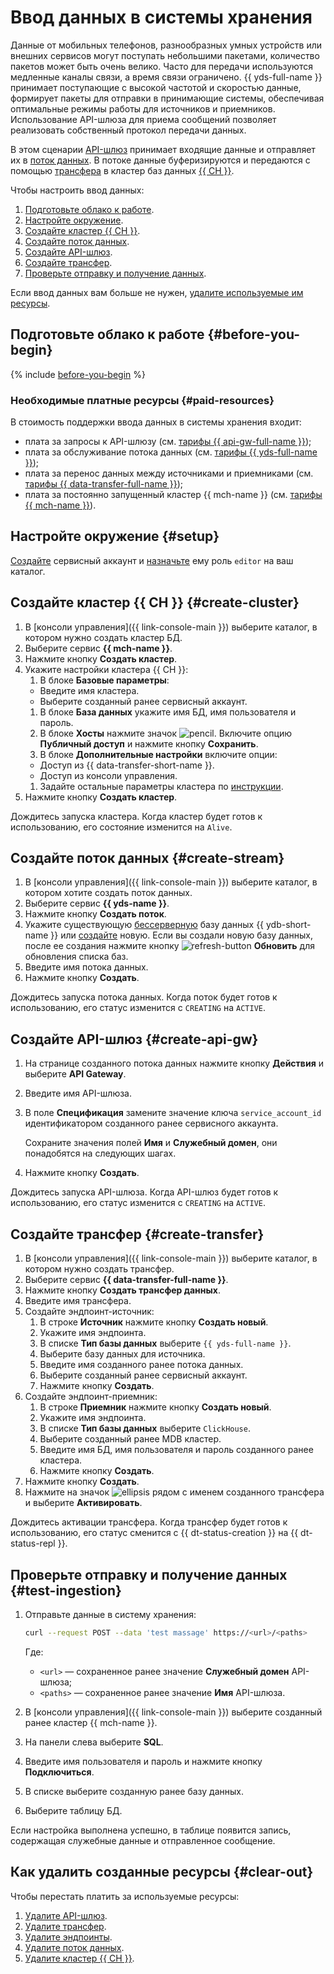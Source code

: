 # Ввод данных в системы хранения


Данные от мобильных телефонов, разнообразных умных устройств или внешних сервисов могут поступать небольшими пакетами, количество пакетов может быть очень велико. Часто для передачи используются медленные каналы связи, а время связи ограничено. {{ yds-full-name }} принимает поступающие с высокой частотой и скоростью данные, формирует пакеты для отправки в принимающие системы, обеспечивая оптимальные режимы работы для источников и приемников. Использование API-шлюза для приема сообщений позволяет реализовать собственный протокол передачи данных.

В этом сценарии [API-шлюз](../../api-gateway/concepts/index.md) принимает входящие данные и отправляет их в [поток данных](../../data-streams/concepts/index.md). В потоке данные буферизируются и передаются с помощью [трансфера](../../data-transfer/concepts/index.md) в кластер баз данных [{{ CH }}](../../managed-clickhouse/concepts/index.md).

Чтобы настроить ввод данных:

1. [Подготовьте облако к работе](#before-you-begin).
1. [Настройте окружение](#setup).
1. [Создайте кластер {{ CH }}](#create-cluster).
1. [Создайте поток данных](#create-stream).
1. [Создайте API-шлюз](#create-api-gw).
1. [Создайте трансфер](#create-transfer).
1. [Проверьте отправку и получение данных](#test-ingestion).

Если ввод данных вам больше не нужен, [удалите используемые им ресурсы](#clear-out).

## Подготовьте облако к работе {#before-you-begin}

{% include [before-you-begin](../_tutorials_includes/before-you-begin.md) %}

### Необходимые платные ресурсы {#paid-resources}

В стоимость поддержки ввода данных в системы хранения входит:

* плата за запросы к API-шлюзу (см. [тарифы {{ api-gw-full-name }}](../../api-gateway/pricing.md));
* плата за обслуживание потока данных (см. [тарифы {{ yds-full-name }}](../../data-streams/pricing.md));
* плата за перенос данных между источниками и приемниками (см. [тарифы {{ data-transfer-full-name }}](../../data-transfer/pricing.md));
* плата за постоянно запущенный кластер {{ mch-name }} (см. [тарифы {{ mch-name }}](../../managed-clickhouse/pricing.md)).

## Настройте окружение {#setup}

[Создайте](../../iam/operations/sa/create.md) сервисный аккаунт и [назначьте](../../iam/operations/sa/assign-role-for-sa.md) ему роль `editor` на ваш каталог.

## Создайте кластер {{ CH }} {#create-cluster}

1. В [консоли управления]({{ link-console-main }}) выберите каталог, в котором нужно создать кластер БД.
1. Выберите сервис **{{ mch-name }}**.
1. Нажмите кнопку **Создать кластер**.
1. Укажите настройки кластера {{ CH }}:
    1. В блоке **Базовые параметры**:
      * Введите имя кластера.
      * Выберите созданный ранее сервисный аккаунт.
    1. В блоке **База данных** укажите имя БД, имя пользователя и пароль.
    1. В блоке **Хосты** нажмите значок ![pencil](../../_assets/pencil.svg). Включите опцию **Публичный доступ** и нажмите кнопку **Сохранить**.
    1. В блоке **Дополнительные настройки** включите опции:
      * Доступ из {{ data-transfer-short-name }}.
      * Доступ из консоли управления.
    1. Задайте остальные параметры кластера по [инструкции](../../managed-clickhouse/operations/cluster-create.md).
1. Нажмите кнопку **Создать кластер**.

Дождитесь запуска кластера. Когда кластер будет готов к использованию, его состояние изменится на `Alive`.

## Создайте поток данных {#create-stream}

1. В [консоли управления]({{ link-console-main }}) выберите каталог, в котором хотите создать поток данных.
1. Выберите сервис **{{ yds-name }}**.
1. Нажмите кнопку **Создать поток**.
1. Укажите существующую [бессерверную](../../ydb/concepts/serverless-and-dedicated.md#serverless) базу данных {{ ydb-short-name }} или [создайте](../../ydb/quickstart.md#serverless) новую. Если вы создали новую базу данных, после ее создания нажмите кнопку ![refresh-button](../../_assets/data-streams/refresh-button.svg) **Обновить** для обновления списка баз.
1. Введите имя потока данных.
1. Нажмите кнопку **Создать**.

Дождитесь запуска потока данных. Когда поток будет готов к использованию, его статус изменится с `CREATING` на `ACTIVE`.

## Создайте API-шлюз {#create-api-gw}

1. На странице созданного потока данных нажмите кнопку **Действия** и выберите **API Gateway**.
1. Введите имя API-шлюза.
1. В поле **Спецификация** замените значение ключа `service_account_id` идентификатором созданного ранее сервисного аккаунта.

    Сохраните значения полей **Имя** и **Служебный домен**, они понадобятся на следующих шагах.
1. Нажмите кнопку **Создать**.

Дождитесь запуска API-шлюза. Когда API-шлюз будет готов к использованию, его статус изменится с `CREATING` на `ACTIVE`.

## Создайте трансфер {#create-transfer}

1. В [консоли управления]({{ link-console-main }}) выберите каталог, в котором нужно создать трансфер.
1. Выберите сервис **{{ data-transfer-full-name }}**.
1. Нажмите кнопку **Создать трансфер данных**.
1. Введите имя трансфера.
1. Создайте эндпоинт-источник:
    1. В строке **Источник** нажмите кнопку **Создать новый**.
    1. Укажите имя эндпоинта.
    1. В списке **Тип базы данных** выберите `{{ yds-full-name }}`.
    1. Выберите базу данных для источника.
    1. Введите имя созданного ранее потока данных.
    1. Выберите созданный ранее сервисный аккаунт.
    1. Нажмите кнопку **Создать**.
1. Создайте эндпоинт-приемник:
    1. В строке **Приемник** нажмите кнопку **Создать новый**.
    1. Укажите имя эндпоинта.
    1. В списке **Тип базы данных** выберите `ClickHouse`.
    1. Выберите созданный ранее MDB кластер.
    1. Введите имя БД, имя пользователя и пароль созданного ранее кластера.
    1. Нажмите кнопку **Создать**.
1. Нажмите кнопку **Создать**.
1. Нажмите на значок ![ellipsis](../../_assets/horizontal-ellipsis.svg) рядом с именем созданного трансфера и выберите **Активировать**.

Дождитесь активации трансфера. Когда трансфер будет готов к использованию, его статус сменится с {{ dt-status-creation }} на {{ dt-status-repl }}.

## Проверьте отправку и получение данных {#test-ingestion}

1. Отправьте данные в систему хранения:

    ```bash
    curl --request POST --data 'test massage' https://<url>/<paths>
    ```

    Где:

    * `<url>` — сохраненное ранее значение **Служебный домен** API-шлюза;
    * `<paths>` — сохраненное ранее значение **Имя** API-шлюза.
1. В [консоли управления]({{ link-console-main }}) выберите созданный ранее кластер {{ mch-name }}.
1. На панели слева выберите **SQL**.
1. Введите имя пользователя и пароль и нажмите кнопку **Подключиться**.
1. В списке выберите созданную ранее базу данных.
1. Выберите таблицу БД.

Если настройка выполнена успешно, в таблице появится запись, содержащая служебные данные и отправленное сообщение.

## Как удалить созданные ресурсы {#clear-out}

Чтобы перестать платить за используемые ресурсы:

1. [Удалите API-шлюз](../../api-gateway/operations/api-gw-delete.md).
1. [Удалите трансфер](../../data-transfer/operations/transfer.md#delete).
1. [Удалите эндпоинты](../../data-transfer/operations/endpoint/index.md#delete).
1. [Удалите поток данных](../../data-streams/operations/manage-streams.md#delete-data-stream).
1. [Удалите кластер {{ CH }}](../../managed-clickhouse/operations/cluster-delete.md).
